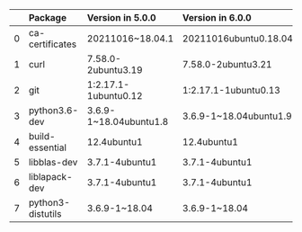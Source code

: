 <!-- markdown-link-check-disable -->

|    | Package           | Version in 5.0.0       | Version in 6.0.0        | Status   |
|---:|:------------------|:-----------------------|:------------------------|:---------|
|  0 | ca-certificates   | 20211016~18.04.1       | 20211016ubuntu0.18.04.1 | UPDATED  |
|  1 | curl              | 7.58.0-2ubuntu3.19     | 7.58.0-2ubuntu3.21      | UPDATED  |
|  2 | git               | 1:2.17.1-1ubuntu0.12   | 1:2.17.1-1ubuntu0.13    | UPDATED  |
|  3 | python3.6-dev     | 3.6.9-1~18.04ubuntu1.8 | 3.6.9-1~18.04ubuntu1.9  | UPDATED  |
|  4 | build-essential   | 12.4ubuntu1            | 12.4ubuntu1             |          |
|  5 | libblas-dev       | 3.7.1-4ubuntu1         | 3.7.1-4ubuntu1          |          |
|  6 | liblapack-dev     | 3.7.1-4ubuntu1         | 3.7.1-4ubuntu1          |          |
|  7 | python3-distutils | 3.6.9-1~18.04          | 3.6.9-1~18.04           |          |